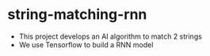# string-matching-rnn
- This project develops an AI algorithm to
match 2 strings
- We use Tensorflow to build a RNN model
